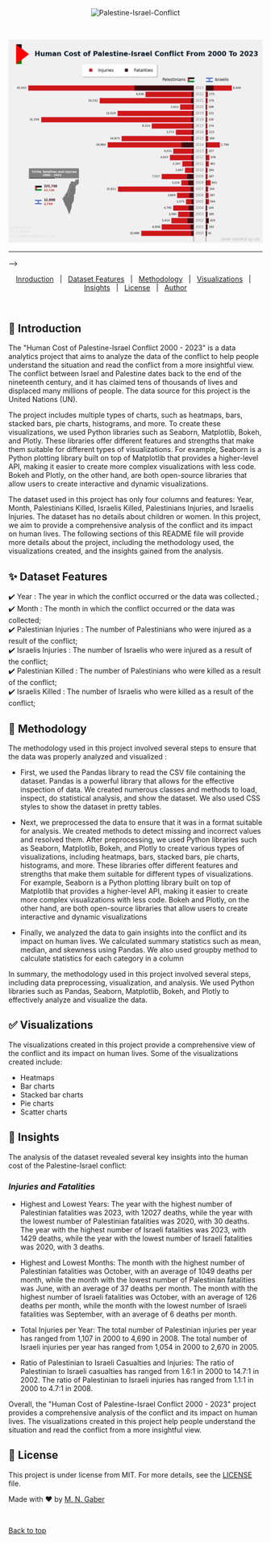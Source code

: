 <div align="center" id="top"> 
  <img src="./.github/app.gif" alt="Palestine-Israel-Conflict" />

  &#xa0;

  <!-- <a href="https://Palestine-Israel-Conflict.netlify.app">Demo</a> -->
</div>


![](https://github.com/MohammedNasserAhmed/Palestine-Israel-Conflict/blob/b9fd387ec41be1fb23a69f7163dd40f0ae80c75a/outputs/customizedbar.png?raw=true)


<hr> -->

<p align="center">
  <a href="#dart-Introduction">Inroduction</a> &#xa0; | &#xa0; 
  <a href="#sparkles-Dataset-Features">Dataset Features</a> &#xa0; | &#xa0;
  <a href="#rocket-Methodology">Methodology</a> &#xa0; | &#xa0;
  <a href="#white_check_mark-Visualizations">Visualizations</a> &#xa0; | &#xa0;
  <a href="#checkered_flag-Insights">Insights</a> &#xa0; | &#xa0;
  <a href="#memo-license">License</a> &#xa0; | &#xa0;
  <a href="https://github.com/{{YOUR_GITHUB_USERNAME}}" target="_blank">Author</a>
</p>

<br>

## :dart: Introduction ##

The "Human Cost of Palestine-Israel Conflict 2000 - 2023" is a data analytics project that aims to analyze the data of the conflict to help people understand the situation and read the conflict from a more insightful view. The conflict between Israel and Palestine dates back to the end of the nineteenth century, and it has claimed tens of thousands of lives and displaced many millions of people. The data source for this project is the United Nations (UN).

The project includes multiple types of charts, such as heatmaps, bars, stacked bars, pie charts, histograms, and more. To create these visualizations, we used Python libraries such as Seaborn, Matplotlib, Bokeh, and Plotly. These libraries offer different features and strengths that make them suitable for different types of visualizations. For example, Seaborn is a Python plotting library built on top of Matplotlib that provides a higher-level API, making it easier to create more complex visualizations with less code. Bokeh and Plotly, on the other hand, are both open-source libraries that allow users to create interactive and dynamic visualizations.

The dataset used in this project has only four columns and features: Year, Month, Palestinians Killed, Israelis Killed, Palestinians Injuries, and Israelis Injuries. The dataset has no details about children or women.
In this project, we aim to provide a comprehensive analysis of the conflict and its impact on human lives. The following sections of this README file will provide more details about the project, including the methodology used, the visualizations created, and the insights gained from the analysis.

## :sparkles: Dataset Features ##

:heavy_check_mark: Year : The year in which the conflict occurred or the data was collected.;\
:heavy_check_mark: Month : The month in which the conflict occurred or the data was collected;\
:heavy_check_mark: Palestinian Injuries : The number of Palestinians who were injured as a result of the conflict;\
:heavy_check_mark: Israelis Injuries : The number of Israelis who were injured as a result of the conflict;\
:heavy_check_mark: Palestinian Killed : The number of Palestinians who were killed as a result of the conflict;\
:heavy_check_mark: Israelis Killed : The number of Israelis who were killed as a result of the conflict;


## :rocket: Methodology ##

The methodology used in this project involved several steps to ensure that the data was properly analyzed and visualized :

* First, we used the Pandas library to read the CSV file containing the dataset. Pandas is a powerful library that allows for the effective inspection of data. We created numerous classes and methods to load, inspect, do statistical analysis, and show the dataset. We also used CSS styles to show the dataset in pretty tables.

* Next, we preprocessed the data to ensure that it was in a format suitable for analysis. We created methods to detect missing and incorrect values and resolved them. 
After preprocessing, we used Python libraries such as Seaborn, Matplotlib, Bokeh, and Plotly to create various types of visualizations, including heatmaps, bars, stacked bars, pie charts, histograms, and more. These libraries offer different features and strengths that make them suitable for different types of visualizations. For example, Seaborn is a Python plotting library built on top of Matplotlib that provides a higher-level API, making it easier to create more complex visualizations with less code. Bokeh and Plotly, on the other hand, are both open-source libraries that allow users to create interactive and dynamic visualizations

* Finally, we analyzed the data to gain insights into the conflict and its impact on human lives. We calculated summary statistics such as mean, median, and skewness using Pandas. We also used groupby method to calculate statistics for each category in a column

In summary, the methodology used in this project involved several steps, including data preprocessing, visualization, and analysis. We used Python libraries such as Pandas, Seaborn, Matplotlib, Bokeh, and Plotly to effectively analyze and visualize the data.

## :white_check_mark: Visualizations ##

The visualizations created in this project provide a comprehensive view of the conflict and its impact on human lives. Some of the visualizations created include:
* Heatmaps 
* Bar charts 
* Stacked bar charts 
* Pie charts
* Scatter charts
  
## :checkered_flag: Insights ##

The analysis of the dataset revealed several key insights into the human cost of the Palestine-Israel conflict:

### **_Injuries and Fatalities_**

- Highest and Lowest Years: The year with the highest number of Palestinian fatalities was 2023, with 12027 deaths, while the year with the lowest number of Palestinian fatalities was 2020, with 30 deaths. The year with the highest number of Israeli fatalities was 2023, with 1429 deaths, while the year with the lowest number of Israeli fatalities was 2020, with 3 deaths.

- Highest and Lowest Months: The month with the highest number of Palestinian fatalities was October, with an average of 1049 deaths per month, while the month with the lowest number of Palestinian fatalities was June, with an average of 37 deaths per month. The month with the highest number of Israeli fatalities was October, with an average of 126 deaths per month, while the month with the lowest number of Israeli fatalities was September, with an average of 6 deaths per month.

- Total Injuries per Year: The total number of Palestinian injuries per year has ranged from 1,107 in 2000 to 4,690 in 2008. The total number of Israeli injuries per year has ranged from 1,054 in 2000 to 2,670 in 2005.


- Ratio of Palestinian to Israeli Casualties and Injuries: The ratio of Palestinian to Israeli casualties has ranged from 1.6:1 in 2000 to 14.7:1 in 2002. The ratio of Palestinian to Israeli injuries has ranged from 1.1:1 in 2000 to 4.7:1 in 2008.

Overall, the "Human Cost of Palestine-Israel Conflict 2000 - 2023" project provides a comprehensive analysis of the conflict and its impact on human lives. The visualizations created in this project help people understand the situation and read the conflict from a more insightful view.

## :memo: License ##

This project is under license from MIT. For more details, see the [LICENSE](LICENSE.md) file.


Made with :heart: by <a href="https://github.com/MohammedNasserAhmed" target="_blank">M. N. Gaber</a>

&#xa0;

<a href="#top">Back to top</a>
